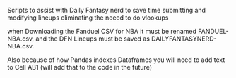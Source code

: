 Scripts to assist with Daily Fantasy nerd to save time submitting and modifying lineups eliminating the neeed to do vlookups

when Downloading the Fanduel CSV for NBA it must be renamed FANDUEL-NBA.csv, and the DFN Lineups must be saved as DAILYFANTASYNERD-NBA.csv. 

Also because of how Pandas indexes Dataframes you will need to add text to Cell AB1 (will add that to the code in the future)


